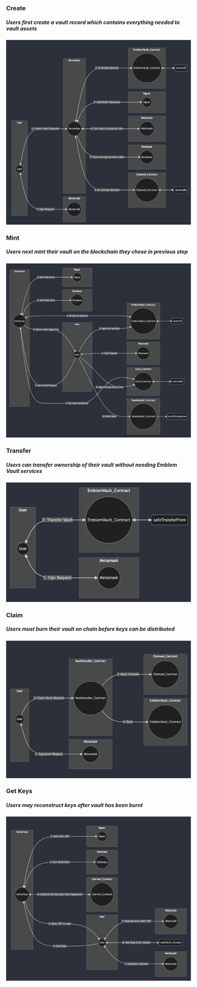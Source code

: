 <!--https://mermaid.live/-->

### Create 
##### Users first create a vault record which contains everything needed to vault assets
<img src="create.png"/>

### Mint
##### Users next mint their vault on the blockchain they chose in previous step
<img src="mint.png"/>

### Transfer
##### Users can transfer ownership of their vault without needing Emblem Vault services
<img src="transfer.png"/>

### Claim
##### Users must burn their vault on chain before keys can be distributed
<img src="claim.png" />

### Get Keys
##### Users may reconstruct keys after vault has been burnt
<img src="getkeys.png"/>